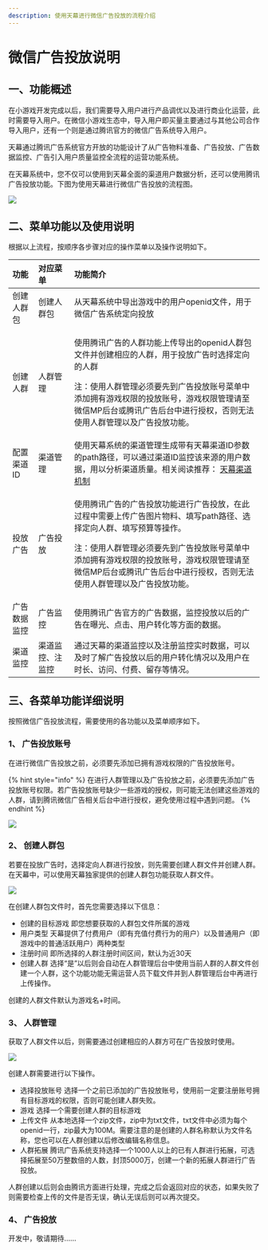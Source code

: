 ```yaml
---
description: 使用天幕进行微信广告投放的流程介绍
---
```


# 微信广告投放说明

## 一、功能概述

在小游戏开发完成以后，我们需要导入用户进行产品调优以及进行商业化运营，此时需要导入用户。在微信小游戏生态中，导入用户即买量主要通过与其他公司合作导入用户，还有一个则是通过腾讯官方的微信广告系统导入用户。

天幕通过腾讯广告系统官方开放的功能设计了从广告物料准备、广告投放、广告数据监控、广告引入用户质量监控全流程的运营功能系统。

在天幕系统中，您不仅可以使用到天幕全面的渠道用户数据分析，还可以使用腾讯广告投放功能。下图为使用天幕进行微信广告投放的流程图。

![](../../.gitbook/assets/image-0-.png)

## 二、菜单功能以及使用说明

根据以上流程，按顺序各步骤对应的操作菜单以及操作说明如下。

<table>
  <thead>
    <tr>
      <th style="text-align:left">&#x529F;&#x80FD;</th>
      <th style="text-align:left">&#x5BF9;&#x5E94;&#x83DC;&#x5355;</th>
      <th style="text-align:left">&#x529F;&#x80FD;&#x7B80;&#x4ECB;</th>
    </tr>
  </thead>
  <tbody>
    <tr>
      <td style="text-align:left">&#x521B;&#x5EFA;&#x4EBA;&#x7FA4;&#x5305;</td>
      <td style="text-align:left">&#x521B;&#x5EFA;&#x4EBA;&#x7FA4;&#x5305;</td>
      <td style="text-align:left">&#x4ECE;&#x5929;&#x5E55;&#x7CFB;&#x7EDF;&#x4E2D;&#x5BFC;&#x51FA;&#x6E38;&#x620F;&#x4E2D;&#x7684;&#x7528;&#x6237;openid&#x6587;&#x4EF6;&#xFF0C;&#x7528;&#x4E8E;&#x5FAE;&#x4FE1;&#x5E7F;&#x544A;&#x7CFB;&#x7EDF;&#x5B9A;&#x5411;&#x6295;&#x653E;</td>
    </tr>
    <tr>
      <td style="text-align:left">&#x521B;&#x5EFA;&#x4EBA;&#x7FA4;</td>
      <td style="text-align:left">&#x4EBA;&#x7FA4;&#x7BA1;&#x7406;</td>
      <td style="text-align:left">
        <p>&#x4F7F;&#x7528;&#x817E;&#x8BAF;&#x5E7F;&#x544A;&#x7684;&#x4EBA;&#x7FA4;&#x529F;&#x80FD;&#x4E0A;&#x4F20;&#x5BFC;&#x51FA;&#x7684;openid&#x4EBA;&#x7FA4;&#x5305;&#x6587;&#x4EF6;&#x5E76;&#x521B;&#x5EFA;&#x76F8;&#x5E94;&#x7684;&#x4EBA;&#x7FA4;&#xFF0C;&#x7528;&#x4E8E;&#x6295;&#x653E;&#x5E7F;&#x544A;&#x65F6;&#x9009;&#x62E9;&#x5B9A;&#x5411;&#x7684;&#x4EBA;&#x7FA4;</p>
        <p>&#x6CE8;&#xFF1A;&#x4F7F;&#x7528;&#x4EBA;&#x7FA4;&#x7BA1;&#x7406;&#x5FC5;&#x987B;&#x8981;&#x5148;&#x5230;&#x5E7F;&#x544A;&#x6295;&#x653E;&#x8D26;&#x53F7;&#x83DC;&#x5355;&#x4E2D;&#x6DFB;&#x52A0;&#x62E5;&#x6709;&#x6E38;&#x620F;&#x6743;&#x9650;&#x7684;&#x6295;&#x653E;&#x8D26;&#x53F7;&#xFF0C;&#x6E38;&#x620F;&#x6743;&#x9650;&#x7BA1;&#x7406;&#x8BF7;&#x81F3;&#x5FAE;&#x4FE1;MP&#x540E;&#x53F0;&#x6216;&#x817E;&#x8BAF;&#x5E7F;&#x544A;&#x540E;&#x53F0;&#x4E2D;&#x8FDB;&#x884C;&#x6388;&#x6743;&#xFF0C;&#x5426;&#x5219;&#x65E0;&#x6CD5;&#x4F7F;&#x7528;&#x4EBA;&#x7FA4;&#x7BA1;&#x7406;&#x4EE5;&#x53CA;&#x5E7F;&#x544A;&#x6295;&#x653E;&#x529F;&#x80FD;&#x3002;</p>
      </td>
    </tr>
    <tr>
      <td style="text-align:left">&#x914D;&#x7F6E;&#x6E20;&#x9053;ID</td>
      <td style="text-align:left">&#x6E20;&#x9053;&#x7BA1;&#x7406;</td>
      <td style="text-align:left">&#x4F7F;&#x7528;&#x5929;&#x5E55;&#x7CFB;&#x7EDF;&#x7684;&#x6E20;&#x9053;&#x7BA1;&#x7406;&#x751F;&#x6210;&#x5E26;&#x6709;&#x5929;&#x5E55;&#x6E20;&#x9053;ID&#x53C2;&#x6570;&#x7684;path&#x8DEF;&#x5F84;&#xFF0C;&#x53EF;&#x4EE5;&#x901A;&#x8FC7;&#x6E20;&#x9053;ID&#x76D1;&#x63A7;&#x8BE5;&#x6765;&#x6E90;&#x7684;&#x7528;&#x6237;&#x6570;&#x636E;&#xFF0C;&#x7528;&#x4EE5;&#x5206;&#x6790;&#x6E20;&#x9053;&#x8D28;&#x91CF;&#x3002;&#x76F8;&#x5173;&#x9605;&#x8BFB;&#x63A8;&#x8350;&#xFF1A;
        <a
        href="channel-management.md">&#x5929;&#x5E55;&#x6E20;&#x9053;&#x673A;&#x5236;</a>
      </td>
    </tr>
    <tr>
      <td style="text-align:left">&#x6295;&#x653E;&#x5E7F;&#x544A;</td>
      <td style="text-align:left">&#x5E7F;&#x544A;&#x6295;&#x653E;</td>
      <td style="text-align:left">
        <p>&#x4F7F;&#x7528;&#x817E;&#x8BAF;&#x5E7F;&#x544A;&#x7684;&#x5E7F;&#x544A;&#x6295;&#x653E;&#x529F;&#x80FD;&#x8FDB;&#x884C;&#x5E7F;&#x544A;&#x6295;&#x653E;&#xFF0C;&#x5728;&#x6B64;&#x8FC7;&#x7A0B;&#x4E2D;&#x9700;&#x8981;&#x4E0A;&#x4F20;&#x5E7F;&#x544A;&#x56FE;&#x7247;&#x7269;&#x6599;&#x3001;&#x586B;&#x5199;path&#x8DEF;&#x5F84;&#x3001;&#x9009;&#x62E9;&#x5B9A;&#x5411;&#x4EBA;&#x7FA4;&#x3001;&#x586B;&#x5199;&#x9884;&#x7B97;&#x7B49;&#x64CD;&#x4F5C;&#x3002;</p>
        <p>&#x6CE8;&#xFF1A;&#x4F7F;&#x7528;&#x4EBA;&#x7FA4;&#x7BA1;&#x7406;&#x5FC5;&#x987B;&#x8981;&#x5148;&#x5230;&#x5E7F;&#x544A;&#x6295;&#x653E;&#x8D26;&#x53F7;&#x83DC;&#x5355;&#x4E2D;&#x6DFB;&#x52A0;&#x62E5;&#x6709;&#x6E38;&#x620F;&#x6743;&#x9650;&#x7684;&#x6295;&#x653E;&#x8D26;&#x53F7;&#xFF0C;&#x6E38;&#x620F;&#x6743;&#x9650;&#x7BA1;&#x7406;&#x8BF7;&#x81F3;&#x5FAE;&#x4FE1;MP&#x540E;&#x53F0;&#x6216;&#x817E;&#x8BAF;&#x5E7F;&#x544A;&#x540E;&#x53F0;&#x4E2D;&#x8FDB;&#x884C;&#x6388;&#x6743;&#xFF0C;&#x5426;&#x5219;&#x65E0;&#x6CD5;&#x4F7F;&#x7528;&#x4EBA;&#x7FA4;&#x7BA1;&#x7406;&#x4EE5;&#x53CA;&#x5E7F;&#x544A;&#x6295;&#x653E;&#x529F;&#x80FD;&#x3002;</p>
      </td>
    </tr>
    <tr>
      <td style="text-align:left">&#x5E7F;&#x544A;&#x6570;&#x636E;&#x76D1;&#x63A7;</td>
      <td style="text-align:left">&#x5E7F;&#x544A;&#x76D1;&#x63A7;</td>
      <td style="text-align:left">&#x4F7F;&#x7528;&#x817E;&#x8BAF;&#x5E7F;&#x544A;&#x5B98;&#x65B9;&#x7684;&#x5E7F;&#x544A;&#x6570;&#x636E;&#xFF0C;&#x76D1;&#x63A7;&#x6295;&#x653E;&#x4EE5;&#x540E;&#x7684;&#x5E7F;&#x544A;&#x5728;&#x66DD;&#x5149;&#x3001;&#x70B9;&#x51FB;&#x3001;&#x7528;&#x6237;&#x8F6C;&#x5316;&#x7B49;&#x65B9;&#x9762;&#x7684;&#x6570;&#x636E;&#x3002;</td>
    </tr>
    <tr>
      <td style="text-align:left">&#x6E20;&#x9053;&#x76D1;&#x63A7;</td>
      <td style="text-align:left">&#x6E20;&#x9053;&#x76D1;&#x63A7;&#x3001;&#x6CE8;&#x76D1;&#x63A7;</td>
      <td
      style="text-align:left">&#x901A;&#x8FC7;&#x5929;&#x5E55;&#x7684;&#x6E20;&#x9053;&#x76D1;&#x63A7;&#x4EE5;&#x53CA;&#x6CE8;&#x518C;&#x76D1;&#x63A7;&#x5B9E;&#x65F6;&#x6570;&#x636E;&#xFF0C;&#x53EF;&#x4EE5;&#x53CA;&#x65F6;&#x4E86;&#x89E3;&#x5E7F;&#x544A;&#x6295;&#x653E;&#x4EE5;&#x540E;&#x7684;&#x7528;&#x6237;&#x8F6C;&#x5316;&#x60C5;&#x51B5;&#x4EE5;&#x53CA;&#x7528;&#x6237;&#x5728;&#x65F6;&#x957F;&#x3001;&#x8BBF;&#x95EE;&#x3001;&#x4ED8;&#x8D39;&#x3001;&#x7559;&#x5B58;&#x7B49;&#x60C5;&#x51B5;&#x3002;</td>
    </tr>
  </tbody>
</table>

## 三、各菜单功能详细说明

按照微信广告投放流程，需要使用的各功能以及菜单顺序如下。

### 1、 广告投放账号

在进行微信广告投放之前，必须要先添加已拥有游戏权限的广告投放账号。

{% hint style="info" %}
在进行人群管理以及广告投放之前，必须要先添加广告投放账号权限。若广告投放账号缺少一些游戏的授权，则可能无法创建这些游戏的人群，请到腾讯微信广告相关后台中进行授权，避免使用过程中遇到问题。
{% endhint %}

![](../../.gitbook/assets/image-1-.png)

### 2、 创建人群包

若要在投放广告时，选择定向人群进行投放，则先需要创建人群文件并创建人群。在天幕中，可以使用天幕独家提供的创建人群包功能获取人群文件。

![](../../.gitbook/assets/image-2-%20%281%29.png)

在创建人群包文件时，首先您需要选择以下信息：

* 创建的目标游戏 即您想要获取的人群包文件所属的游戏
* 用户类型 天幕提供了付费用户（即有充值付费行为的用户）以及普通用户（即游戏中的普通活跃用户）两种类型
* 注册时间 即所选择的人群注册时间区间，默认为近30天
* 创建人群 选择“是”以后则会自动在人群管理后台中使用当前人群的人群文件创建一个人群，这个功能功能无需运营人员下载文件并到人群管理后台中再进行上传操作。

创建的人群文件默认为游戏名+时间。

### 3、 人群管理

获取了人群文件以后，则需要通过创建相应的人群方可在广告投放时使用。

![](../../.gitbook/assets/image-3-%20%282%29.png)

创建人群需要进行以下操作。

* 选择投放账号 选择一个之前已添加的广告投放账号，使用前一定要注册账号拥有目标游戏的权限，否则可能创建人群失败。
* 游戏 选择一个需要创建人群的目标游戏
* 上传文件 从本地选择一个zip文件，zip中为txt文件，txt文件中必须为每个openid一行，zip最大为100M。需要注意的是创建的人群名称默认为文件名称，您也可以在人群创建以后修改编辑名称信息。
* 人群拓展 腾讯广告系统支持选择一个1000人以上的已有人群进行拓展，可选择拓展至50万整数倍的人数，封顶5000万，创建一个新的拓展人群进行广告投放。

人群创建以后则会由腾讯方面进行处理，完成之后会返回对应的状态，如果失败了则需要检查上传的文件是否无误，确认无误后则可以再次提交。

### 4、 广告投放

开发中，敬请期待……

